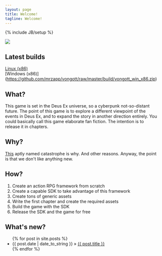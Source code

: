 ```yaml
---
layout: page
title: Welcome!
tagline: Welcome!
---
```

{% include JB/setup %}

<img src="{{ BASE_PATH }}/assets/themes/vongott/images/logo/300x400.png" id="frontpage-logo" />

## Latest builds
[Linux (x86)](https://github.com/mrzapp/vongott/raw/master/build/vongott_linux_x86.zip)  
[Windows (x86)] (https://github.com/mrzapp/vongott/raw/master/build/vongott_win_x86.zip)

## What?
This game is set in the Deus Ex universe, so a cyberpunk not-so-distant future. The point of this game is to explore a different viewpoint of the events in Deus Ex, and to expand the story in another direction entirely. You could basically call this game elaborate fan fiction. The intention is to release it in chapters. 

## Why?
[This](http://www.youtube.com/watch?v=p1b8k469DbY#at=188) aptly named catastrophe is why. And other reasons. Anyway, the point is that we don't like anything new.

## How?
1. Create an action RPG framework from scratch
2. Create a capable SDK to take advantage of this framework
3. Create tons of generic assets
4. Write the first chapter and create the required assets
5. Build the game with the SDK
6. Release the SDK and the game for free

## What's new?
<ul class="posts">
  {% for post in site.posts %}
    <li><span>{{ post.date | date_to_string }}</span> &raquo; <a href="{{ BASE_PATH }}{{ post.url }}">{{ post.title }}</a></li>
  {% endfor %}
</ul>

